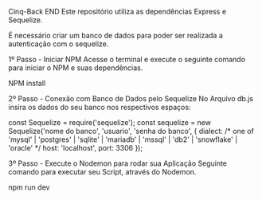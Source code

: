 Cinq-Back END
Este repositório utiliza as dependências Express e Sequelize.

É necessário criar um banco de dados para poder ser realizada a autenticação com o sequelize.

1º Passo - Iniciar NPM
Acesse o terminal e execute o seguinte comando para iniciar o NPM e suas dependências.

NPM install

2º Passo - Conexão com Banco de Dados pelo Sequelize
No Arquivo db.js insira os dados do seu banco nos respectivos espaços:

const Sequelize = require('sequelize'); const sequelize = new Sequelize('nome do banco', 'usuario', 'senha do banco', { dialect: /* one of 'mysql' | 'postgres' | 'sqlite' | 'mariadb' | 'mssql' | 'db2' | 'snowflake' | 'oracle' */ host: 'localhost', port: 3306 });

3º Passo - Execute o Nodemon para rodar sua Aplicação
Seguinte comando para executar seu Script, através do Nodemon.

npm run dev

